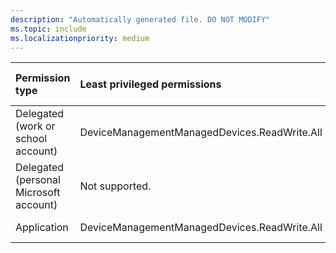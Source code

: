 ```yaml
---
description: "Automatically generated file. DO NOT MODIFY"
ms.topic: include
ms.localizationpriority: medium
---
```


|Permission type|Least privileged permissions|Higher privileged permissions|
|:---|:---|:---|
|Delegated (work or school account)|DeviceManagementManagedDevices.ReadWrite.All|Not available.|
|Delegated (personal Microsoft account)|Not supported.|Not supported.|
|Application|DeviceManagementManagedDevices.ReadWrite.All|Not available.|

